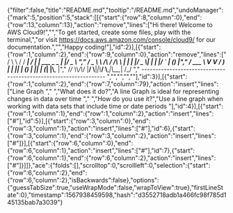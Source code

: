 {"filter":false,"title":"README.md","tooltip":"/README.md","undoManager":{"mark":5,"position":5,"stack":[[{"start":{"row":8,"column":0},"end":{"row":13,"column":13},"action":"remove","lines":["Hi there! Welcome to AWS Cloud9!","","To get started, create some files, play with the terminal,","or visit https://docs.aws.amazon.com/console/cloud9/ for our documentation.","","Happy coding!"],"id":2}],[{"start":{"row":1,"column":2},"end":{"row":9,"column":0},"action":"remove","lines":["      / \\ \\      / / ___|   / ___| | ___  _   _  __| |/ _ \\ ","       / _ \\ \\ /\\ / /\\___ \\  | |   | |/ _ \\| | | |/ _` | (_) |","      / ___ \\ V  V /  ___) | | |___| | (_) | |_| | (_| |\\__, |","     /_/   \\_\\_/\\_/  |____/   \\____|_|\\___/ \\__,_|\\__,_|  /_/ "," ----------------------------------------------------------------- ","","","",""],"id":3}],[{"start":{"row":1,"column":2},"end":{"row":7,"column":79},"action":"insert","lines":["Line Graph "," ","What does it do?","A line Graph is ideal for representing changes in data over time "," ","How do you use it?","Use a line graph when working with data sets that include time or date periods "],"id":4}],[{"start":{"row":1,"column":1},"end":{"row":1,"column":2},"action":"insert","lines":["#"],"id":5}],[{"start":{"row":3,"column":0},"end":{"row":3,"column":1},"action":"insert","lines":["#"],"id":6},{"start":{"row":3,"column":1},"end":{"row":3,"column":2},"action":"insert","lines":["#"]}],[{"start":{"row":6,"column":0},"end":{"row":6,"column":1},"action":"insert","lines":["#"],"id":7},{"start":{"row":6,"column":1},"end":{"row":6,"column":2},"action":"insert","lines":["#"]}]]},"ace":{"folds":[],"scrolltop":0,"scrollleft":0,"selection":{"start":{"row":6,"column":2},"end":{"row":6,"column":2},"isBackwards":false},"options":{"guessTabSize":true,"useWrapMode":false,"wrapToView":true},"firstLineState":0},"timestamp":1567938459598,"hash":"d3552718adb1a466fc98f785d145135bab7a3039"}